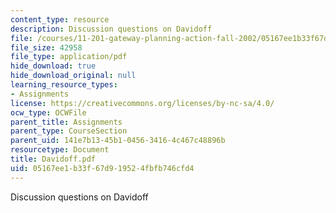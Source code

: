 ```yaml
---
content_type: resource
description: Discussion questions on Davidoff
file: /courses/11-201-gateway-planning-action-fall-2002/05167ee1b33f67d919524fbfb746cfd4_Davidoff.pdf
file_size: 42958
file_type: application/pdf
hide_download: true
hide_download_original: null
learning_resource_types:
- Assignments
license: https://creativecommons.org/licenses/by-nc-sa/4.0/
ocw_type: OCWFile
parent_title: Assignments
parent_type: CourseSection
parent_uid: 141e7b13-45b1-0456-3416-4c467c48896b
resourcetype: Document
title: Davidoff.pdf
uid: 05167ee1-b33f-67d9-1952-4fbfb746cfd4
---
```

Discussion questions on Davidoff